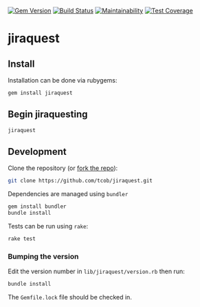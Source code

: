 [![Gem Version](https://badge.fury.io/rb/jiraquest.svg)](https://badge.fury.io/rb/jiraquest)
[![Build Status](https://travis-ci.org/tcob/jiraquest.svg?branch=master)](https://travis-ci.org/tcob/jiraquest)
[![Maintainability](https://api.codeclimate.com/v1/badges/15f82ac543afadb4f995/maintainability)](https://codeclimate.com/github/tcob/jiraquest/maintainability)
[![Test Coverage](https://api.codeclimate.com/v1/badges/15f82ac543afadb4f995/test_coverage)](https://codeclimate.com/github/tcob/jiraquest/test_coverage)

# jiraquest

## Install

Installation can be done via rubygems:

```bash
gem install jiraquest
```

## Begin jiraquesting

```bash
jiraquest
```

## Development

Clone the repository (or [fork the repo](https://help.github.com/articles/fork-a-repo/)):

```bash
git clone https://github.com/tcob/jiraquest.git
```

Dependencies are managed using `bundler`

```bash
gem install bundler
bundle install
```

Tests can be run using `rake`:

```bash
rake test
```

### Bumping the version

Edit the version number in `lib/jiraquest/version.rb` then run:

```bash
bundle install
```

The `Gemfile.lock` file should be checked in.
